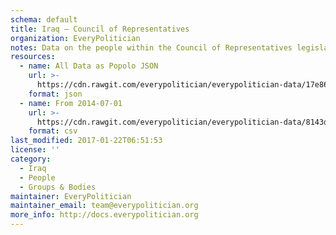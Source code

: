 ```yaml
---
schema: default
title: Iraq — Council of Representatives
organization: EveryPolitician
notes: Data on the people within the Council of Representatives legislature of Iraq.
resources:
  - name: All Data as Popolo JSON
    url: >-
      https://cdn.rawgit.com/everypolitician/everypolitician-data/17e86cb74ad285a2e8228f83446c3b67c4a679e6/data/Iraq/Majlis/ep-popolo-v1.0.json
    format: json
  - name: From 2014-07-01
    url: >-
      https://cdn.rawgit.com/everypolitician/everypolitician-data/8143d7bf91ffce97a8f1fe15515f72791254f915/data/Iraq/Majlis/term-2014.csv
    format: csv
last_modified: 2017-01-22T06:51:53
license: ''
category:
  - Iraq
  - People
  - Groups & Bodies
maintainer: EveryPolitician
maintainer_email: team@everypolitician.org
more_info: http://docs.everypolitician.org
---
```

